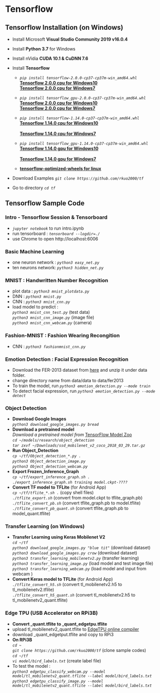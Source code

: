 # Tensorflow 
## Tensorflow Installation (on Windows)
* Install Microsoft **Visual Studio Community 2019 v16.0.4**
* Install **Python 3.7** for Windows
* Install nVidia **CUDA 10.1 & CuDNN 7.6** 
* Install **Tensorflow** 
  - *`pip install tensorflow-2.0.0-cp37-cp37m-win_amd64.whl`* <br />
  **[Tensorflow 2.0.0 cpu for Windows10](https://github.com/fo40225/tensorflow-windows-wheel/blob/master/2.0.0/py37/CPU/avx2/)** <br />
  **[Tensorflow 2.0.0 cpu for Windows7](https://github.com/fo40225/tensorflow-windows-wheel/blob/master/2.0.0/py37/CPU/sse2/)** <br />
  - *`pip install tensorflow_gpu-2.0.0-cp37-cp37m-win_amd64.whl`* <br />
  **[Tensorflow 2.0.0 cpu for Windows10](https://github.com/fo40225/tensorflow-windows-wheel/blob/master/2.0.0/py37/GPU/cuda101cudnn76avx2/)** <br />
  **[Tensorflow 2.0.0 cpu for Windows7](https://github.com/fo40225/tensorflow-windows-wheel/blob/master/2.0.0/py37/GPU/cuda101cudnn76sse2/)** <br />
  - *`pip install tensorflow-1.14.0-cp37-cp37m-win_amd64.whl`* <br />
  **[Tensorflow 1.14.0 cpu for Windows10](https://github.com/fo40225/tensorflow-windows-wheel/tree/master/1.14.0/py37/CPU/avx2/)** <br />   
  **[Tensorflow 1.14.0 cpu for Windows7](https://github.com/fo40225/tensorflow-windows-wheel/blob/master/1.14.0/py37/CPU/sse2/)** <br />
  - *`pip install tensorflow_gpu-1.14.0-cp37-cp37m-win_amd64.whl`* <br />
  **[Tensorflow 1.14.0 gpu for Windows10](https://github.com/fo40225/tensorflow-windows-wheel/tree/master/1.14.0/py37/GPU/cuda101cudnn76avx2/)** <br />   
  **[Tensorflow 1.14.0 gpu for Windows7](https://github.com/fo40225/tensorflow-windows-wheel/blob/master/1.14.0/py37/GPU/cuda101cudnn76sse2/)** <br />
 
  - **[tensorflow-optimized-wheels for linux](https://github.com/inoryy/tensorflow-optimized-wheels)**  <br />

* Download Examples *`git clone https://github.com/rkuo2000/tf`*
* Go to directory *`cd tf`*
## Tensorflow Sample Code
### Intro - Tensorflow Session & Tensorboard 
* *`jupyter notebook`* to run intro.ipynb
* run tensorboard : *`tensorboard --logdir=./`*
* use Chrome to open http://localhost:6006
### Basic Machine Learning
* one neuron network : *`python3 easy_net.py`*
* ten neurons network: *`python3 hidden_net.py`*
### MNIST : Handwritten Number Recognition
* plot data : *`python3 mnist_plotdata.py`*
* DNN : *`python3 mnist.py`*
* CNN : *`python3 mnist_cnn.py`*
* load model to predict : <br />
  *`python3 mnist_cnn_test.py`* (test data) <br />
  *`python3 mnist_cnn_image.py`* (image file) <br />
  *`python3 mnist_cnn_webcam.py`* (camera) <br />
### Fashion-MNIST : Fashion Wearing Recongition
* CNN : *`python3 fashionmnist_cnn.py`*
### Emotion Detection : Facial Expression Recognition
* Download the FER-2013 dataset from [here](https://anonfile.com/bdj3tfoeba/data_zip) and unzip it under data folder. 
* change directory name from data/data to data/fer2013
* To train the model, run *`python3 emotion_detection.py --mode train`*
* To detect facial expression, run *`python3 emotion_detection.py --mode detect`* 
### Object Detection
* **Download Google Images** <br />
*`python3 download_google_images.py bread`* <br />
* **Download a pretrained model** <br />
*Download a pretrained model from* [TensorFlow Model Zoo](https://github.com/tensorflow/models/blob/master/research/object_detection/g3doc/detection_model_zoo.md) <br />
*`cd ~/models/research/object_detection`* <br />
*`tar zxvf ~/Downloads/ssd_mobilenet_v2_coco_2018_03_29.tar.gz`* <br />
* **Run Object_Detection** <br />
*`cp ~/tf/Object_detection_*.py .`* <br />
*`python3 Object_detection_image.py`* <br />
*`python3 Object_detection_webcam.py`* <br />
* **Export Frozen_Inference_Graph** <br />
*`cp ~/tf/export_inference_graph.sh .`* <br />
*`./export_inference_graph.sh training model.ckpt-????`* <br />
* **Convert TF model to TFLite** (for Android App) <br />
*`cp ~/tf/tflite_*.sh .`* (copy shell files) <br />
*`./tflite_export.sh`* (convert from model.ckpt to tflite_graph.pb) <br />
*`./tflite_convert_pb.sh`* (convert tflite_graph.pb to model.tflite) <br />
*`./tflite_convert_pb_quant.sh`* (convert tflite_graph.pb to model_quant.tflite) <br />

### Transfer Learning (on Windows)
* **Transfer Learning using Keras Mobilenet V2** <br />
*`cd ~/tf`* <br />
*`python3 download_google_images.py "blue tit"`* (download dataset)<br />
*`python3 download_google_images.py crow`*       (download dataset)<br />
*`python3 transfer_learning_mobilenetv2.py`* (transfer learning) <br />
*`python3 transfer_learning_image.py`*  (load model and test image file) <br />
*`python3 transfer_learning_webcam.py`*  (load model and input from webcam ) <br />
* **Convert Keras model to TFLite** (for Android App) <br />
*`./tflite_convert_h5.sh`* (convert tl_mobilenetv2.h5 to tl_mobilenetv2.tflite) <br />
*`./tflite_convert_h5_quant.sh`* (convert tl_mobilenetv2.h5 to tl_mobilenetv2_quant.tflite) <br />

### Edge TPU (USB Accelerator on RPi3B)
* **Convert _quant.tflite to _quant_edgetpu.tflite** <br />
* upload tl_mobilenetv2_quant.tflite to [EdgeTPU online compiler](https://coral.withgoogle.com/web-compiler/)<br />
* download _quant_edgetput.tflite and copy to RPi3 <br />
* **On RPi3B** <br />
*`cd ~`* <br />
*`git clone https://github.com/rkuo2000/tf`* (clone sample codes)<br />
*`cd ~/tf`* <br />
*`vi model/bird_labels.txt`* (create label file) <br />
* To test the model : <br />
*`python3 edgetpu_classify_webcam.py --model model/tl_mobilenetv2_quant.tflite --label model/bird_labels.txt`* <br />
*`python3 edgetpu_classify_image.py --model model/tl_mobilenetv2_quant.tflite --label model/bird_labels.txt`* <br />
